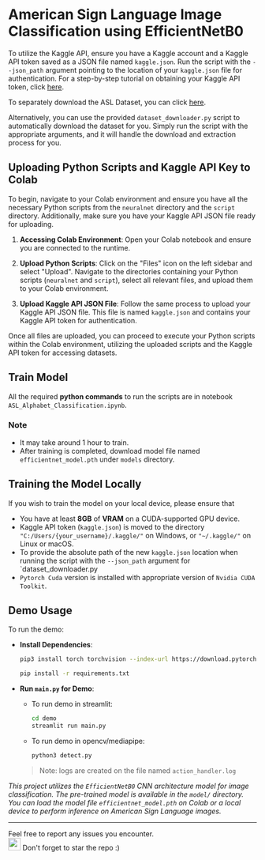 # American Sign Language Image Classification using EfficientNetB0

To utilize the Kaggle API, ensure you have a Kaggle account and a Kaggle API token saved as a JSON file named `kaggle.json`. Run the script with the `--json_path` argument pointing to the location of your `kaggle.json` file for authentication. For a step-by-step tutorial on obtaining your Kaggle API token, click [here](https://christianjmills.com/posts/kaggle-obtain-api-key-tutorial/).

To separately download the ASL Dataset, you can click [here](https://www.kaggle.com/datasets/debashishsau/aslamerican-sign-language-aplhabet-dataset). 

Alternatively, you can use the provided `dataset_downloader.py` script to automatically download the dataset for you. Simply run the script with the appropriate arguments, and it will handle the download and extraction process for you.

## Uploading Python Scripts and Kaggle API Key to Colab
To begin, navigate to your Colab environment and ensure you have all the necessary Python scripts from the `neuralnet` directory and the `script` directory. Additionally, make sure you have your Kaggle API JSON file ready for uploading.

1. **Accessing Colab Environment**: Open your Colab notebook and ensure you are connected to the runtime.

2. **Upload Python Scripts**: Click on the "Files" icon on the left sidebar and select "Upload". Navigate to the directories containing your Python scripts (`neuralnet` and `script`), select all relevant files, and upload them to your Colab environment.

3. **Upload Kaggle API JSON File**: Follow the same process to upload your Kaggle API JSON file. This file is named `kaggle.json` and contains your Kaggle API token for authentication.

Once all files are uploaded, you can proceed to execute your Python scripts within the Colab environment, utilizing the uploaded scripts and the Kaggle API token for accessing datasets. 

## Train Model
All the required **python commands** to run the scripts are in notebook `ASL_Alphabet_Classification.ipynb`.

### Note
- It may take around 1 hour to train.
- After training is completed, download model file named `efficientnet_model.pth` under `models` directory.

## Training the Model Locally

If you wish to train the model on your local device, please ensure that 
- You have at least **8GB** of **VRAM** on a CUDA-supported GPU device. 
- Kaggle API token (`kaggle.json`) is moved to the directory `"C:/Users/{your_username}/.kaggle/"` on Windows, or `"~/.kaggle/"` on Linux or macOS. 
- To provide the absolute path of the new `kaggle.json` location when running the script with the `--json_path` argument for `dataset_downloader.py
- `Pytorch Cuda` version is installed with appropriate version of `Nvidia CUDA Toolkit`.

## Demo Usage

To run the demo:

- **Install Dependencies**:
    ```bash
    pip3 install torch torchvision --index-url https://download.pytorch.org/whl/cpu
    ```

    ```bash
    pip install -r requirements.txt
    ```
- **Run `main.py` for Demo**:
    - To run demo in streamlit:
        ```bash
        cd demo
        streamlit run main.py
        ```

    - To run demo in opencv/mediapipe:
        ```bash
        python3 detect.py
        ```

    >Note: logs are created on the file named `action_handler.log`

<i>This project utilizes the `EfficientNetB0` CNN architecture model for image classification. The pre-trained model is available in the `model/` directory. You can load the model file `efficientnet_model.pth` on Colab or a local device to perform inference on American Sign Language images.</i>

---
Feel free to report any issues you encounter. </br>
<img src="https://user-images.githubusercontent.com/74038190/213844263-a8897a51-32f4-4b3b-b5c2-e1528b89f6f3.png" width="25px" /> Don't forget to star the repo :)
